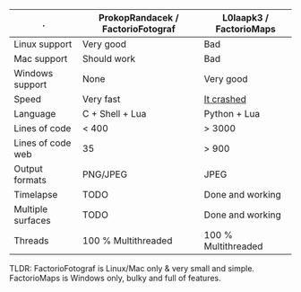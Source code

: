 .                 | ProkopRandacek / FactorioFotograf |  L0laapk3 / FactorioMaps 
------------------|-----------------------------------|------------------------
Linux support     | Very good                         | Bad
Mac support       | Should work                       | Bad
Windows support	  | None                              | Very good
Speed             | Very fast                         | [It crashed](https://github.com/L0laapk3/FactorioMaps/issues/104)
Language          | C + Shell + Lua                   | Python + Lua
Lines of code     | < 400                             | > 3000
Lines of code web | 35                                | > 900
Output formats    | PNG/JPEG                          | JPEG
Timelapse         | TODO                              | Done and working
Multiple surfaces | TODO                              | Done and working
Threads           | 100 % Multithreaded               | 100 % Multithreaded

TLDR:
FactorioFotograf is Linux/Mac only & very small and simple.
FactorioMaps is Windows only, bulky and full of features.

